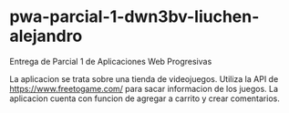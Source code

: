 # pwa-parcial-1-dwn3bv-liuchen-alejandro
Entrega de Parcial 1 de Aplicaciones Web Progresivas

La aplicacion se trata sobre una tienda de videojuegos.
Utiliza la API de https://www.freetogame.com/ para sacar informacion de los juegos.
La aplicacion cuenta con funcion de agregar a carrito y crear comentarios.
